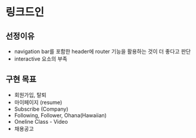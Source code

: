 <h1>링크드인</h1>

<h2>선정이유</h2>
<ul>
  <li>navigation bar를 포함한 header에 router 기능을 활용하는 것이 더 좋다고 판단</li>
  <li>interactive 요소의 부족</li>
</ul>

<h2>구현 목표</h2>
<ul>
  <li>회원가입, 탈퇴</li>
  <li>마이페이지 (resume)</li>
  <li>Subscribe (Company)</li>
  <li>Following, Follower, Ohana(Hawaiian)</li>
  <li>Oneline Class - Video</li>
  <li>채용공고</li>
</ul>
